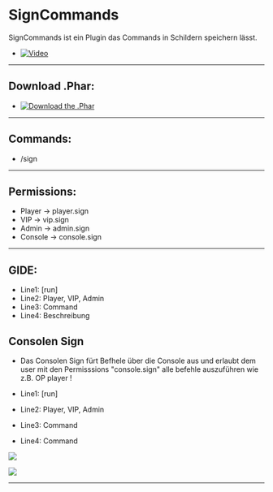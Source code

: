 # SignCommands
  SignCommands ist ein Plugin das Commands in Schildern speichern lässt.
  - [![Video](#)](https://www.youtube.com/c/iTzFreeHD)
  --------------------

## Download .Phar: 
  - [![Download the .Phar](#)](https://poggit.pmmp.io/ci/iTzFreeHD/SignCommands)
--------------------

## Commands:
   
   - /sign
--------------------

## Permissions:
   - Player -> player.sign
   - VIP -> vip.sign
   - Admin -> admin.sign
   - Console -> console.sign
--------------------

## GIDE:
   - Line1: [run]
   - Line2: Player, VIP, Admin
   - Line3: Command
   - Line4: Beschreibung
## Consolen Sign
   - Das Consolen Sign fürt Befhele über die Console aus und erlaubt dem user mit den Permisssions "console.sign" alle befehle auszuführen wie z.B. OP player !

   - Line1: [run]
   - Line2: Player, VIP, Admin
   - Line3: Command
   - Line4: Command
  
<img src="https://github.com/iTzFreeHD/SignCommands/blob/master/picture/SignCommands.png?raw=true"></img>

<img src="https://github.com/iTzFreeHD/SignCommands/blob/master/picture/Commandsigns1.png?raw=true"></img>

-------------------------------


